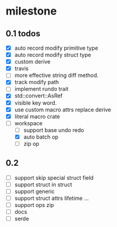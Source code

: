 # milestone

## 0.1 todos

- [x] auto record modify primitive type
- [x] auto record modify struct type
- [x] custom derive
- [x] travis
- [ ] more effective string diff method.
- [x] track modify path
- [ ] implement rundo trait
- [x] std::convert::AsRef
- [x] visible key word.
- [x] use custom macro attrs replace derive
- [x] literal macro crate
- [ ] workspace
    - [ ] support base undo redo
    - [x] auto batch op
    - [ ] zip op

## 0.2

- [ ] support skip special struct field
- [ ] support struct in struct
- [ ] support generic
- [ ] support struct attrs lifetime ...
- [ ] support ops zip
- [ ] docs
- [ ] serde